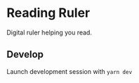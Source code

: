 # Reading Ruler

Digital ruler helping you read.

## Develop

Launch development session with `yarn dev`

